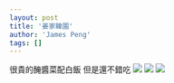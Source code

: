 ```yaml
---
layout: post
title: '姜家韓園'
author: 'James Peng'
tags: []
---
```


很貴的醃醬菜配白飯 但是還不錯吃
[![](https://lh3.googleusercontent.com/-n4W9Wcwl0SY/T816iNQpCEI/AAAAAAAAN18/vS8yQ0A0CP8/s640/blogger-image-1234235018.jpg)](https://lh3.googleusercontent.com/-n4W9Wcwl0SY/T816iNQpCEI/AAAAAAAAN18/vS8yQ0A0CP8/s640/blogger-image-1234235018.jpg)
[![](https://lh5.googleusercontent.com/-pTciN8q976c/T816guqJtPI/AAAAAAAAN1s/YRZRvHvL_Oc/s640/blogger-image-1488916686.jpg)](https://lh5.googleusercontent.com/-pTciN8q976c/T816guqJtPI/AAAAAAAAN1s/YRZRvHvL_Oc/s640/blogger-image-1488916686.jpg)
[![](https://lh5.googleusercontent.com/-IjI8kQPdbWo/T816hPQLfOI/AAAAAAAAN1w/BdSOwa67fA8/s640/blogger-image--1904849927.jpg)](https://lh5.googleusercontent.com/-IjI8kQPdbWo/T816hPQLfOI/AAAAAAAAN1w/BdSOwa67fA8/s640/blogger-image--1904849927.jpg)
